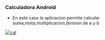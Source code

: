 ### Calculadora Android

- En este caso la aplicacion permite calcular suma,resta,multiplicacion,division de a y b

[![cal](https://i.ibb.co/1fb1ykh/calculadora.jpg "cal")](https://i.ibb.co/1fb1ykh/calculadora.jpg "cal")
